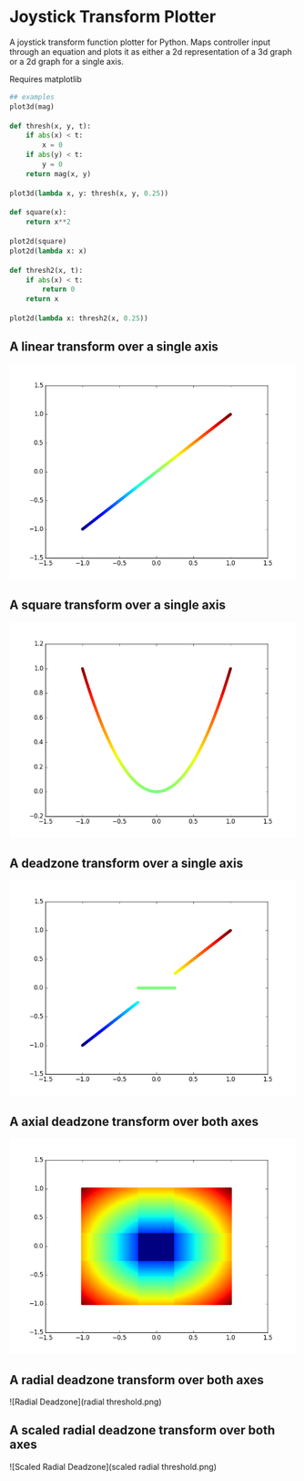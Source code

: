Joystick Transform Plotter
==========================

A joystick transform function plotter for Python.
Maps controller input through an equation and plots it as either a 2d representation of a 3d graph or a 2d graph for a single axis.

Requires matplotlib

```Python
## examples
plot3d(mag)

def thresh(x, y, t):
    if abs(x) < t:
        x = 0
    if abs(y) < t:
        y = 0
    return mag(x, y)

plot3d(lambda x, y: thresh(x, y, 0.25))

def square(x):
    return x**2

plot2d(square)
plot2d(lambda x: x)

def thresh2(x, t):
    if abs(x) < t:
        return 0
    return x

plot2d(lambda x: thresh2(x, 0.25))
```

## A linear transform over a single axis
![Linear Axis](linear_axis.png)

## A square transform over a single axis
![Square Axis](squared_axis.png)

## A deadzone transform over a single axis
![Axis Deadzone](axis_deadzone.png)

## A axial deadzone transform over both axes
![Axial Deadzone](axial_deadzone.png)

## A radial deadzone transform over both axes
![Radial Deadzone](radial threshold.png)

## A scaled radial deadzone transform over both axes
![Scaled Radial Deadzone](scaled radial threshold.png)

